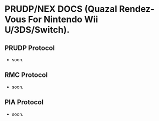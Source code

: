 # PRUDP/NEX DOCS (Quazal Rendez-Vous For Nintendo Wii U/3DS/Switch).
## PRUDP Protocol
- soon.

## RMC Protocol
- soon.

## PIA Protocol
- soon.

